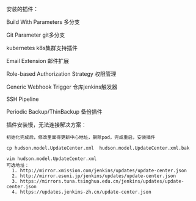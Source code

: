 
安装的插件：

  Build With Parameters 多分支
  
  Git Parameter git多分支

  kubernetes k8s集群支持插件

  Email Extension 邮件扩展

  Role-based Authorization Strategy 权限管理

  Generic Webhook Trigger 仓库jenkins触发器

  SSH Pipeline

  Periodic Backup/ThinBackup  备份插件

插件安装慢，无法连接解决方案：

    初始化完成后，修改里面得更新中心地址，删除pod，完成重启，安装插件

    cp hudson.model.UpdateCenter.xml  hudson.model.UpdateCenter.xml.bak

    vim hudson.model.UpdateCenter.xml
    可选地址：
      1. http://mirror.xmission.com/jenkins/updates/update-center.json
      2. http://mirror.esuni.jp/jenkins/updates/update-center.json
      3. https://mirrors.tuna.tsinghua.edu.cn/jenkins/updates/update-center.json
      4. https://updates.jenkins-zh.cn/update-center.json
